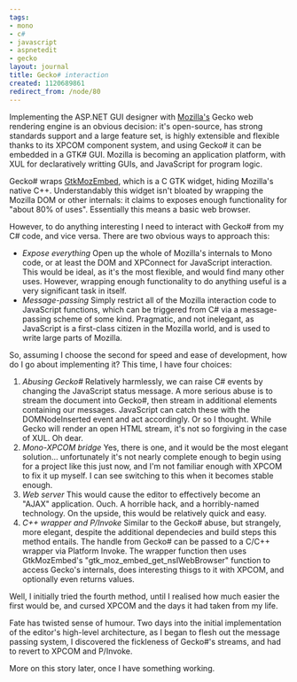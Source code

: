 ```yaml
---
tags:
- mono
- c#
- javascript
- aspnetedit
- gecko
layout: journal
title: Gecko# interaction
created: 1120689861
redirect_from: /node/80
---
```

Implementing the ASP.NET GUI designer with <a href="http://www.mozilla.org">Mozilla's</a> Gecko web rendering engine is an obvious decision: it's open-source, has strong standards support and a large feature set, is highly extensible and flexible thanks to its XPCOM component system, and using Gecko# it can be embedded in a GTK# GUI. Mozilla is becoming an application platform, with XUL for declaratively writting GUIs, and JavaScript for program logic.<!--break-->

Gecko# wraps <a href="http://www.mozilla.org/unix/gtk-embedding.html">GtkMozEmbed</a>, which is a C GTK widget, hiding Mozilla's native C++. Understandably this widget isn't bloated by wrapping the Mozilla DOM or other internals: it claims to exposes enough functionality for "about 80% of uses". Essentially this means a basic web browser.

However, to do anything interesting I need to interact with Gecko# from my C# code, and vice versa. There are two obvious ways to approach this:

<ul>
<li><em>Expose everything</em>
Open up the whole of Mozilla's internals to Mono code, or at least the DOM and XPConnect for JavaScript interaction. This would be ideal, as it's the most flexible, and would find many other uses. However, wrapping enough functionality to do anything useful is a very significant task in itself.
</li>
<li><em>Message-passing</em>
Simply restrict all of the Mozilla interaction code to JavaScript functions, which can be triggered from C# via a message-passing scheme of some kind. Pragmatic, and not inelegant, as JavaScript is a first-class citizen in the Mozilla world, and is used to write large parts of Mozilla.
</ul>

So, assuming I choose the second for speed and ease of development, how do I go about implementing it? This time, I have four choices:

<ol>
<li><em>Abusing Gecko#</em>
Relatively harmlessly, we can raise C# events by changing the JavaScript status message. 
A more serious abuse is to stream the document into Gecko#, then stream in additional elements containing our messages. JavaScript can catch these with the DOMNodeInserted event and act accordingly. Or so I thought. While Gecko will render an open HTML stream, it's not so forgiving in the case of XUL. Oh dear.
</li>
<li>
<em>Mono-XPCOM bridge</em>
Yes, there is one, and it would be the most elegant solution... unfortunately it's not nearly complete enough to begin using for a project like this just now, and I'm not familiar enough with XPCOM to fix it up myself. I can see switching to this when it becomes stable enough.
</li>
<li>
<em>Web server</em>
This would cause the editor to effectively become an "AJAX" application. Ouch. A horrible hack, and a horribly-named technology. On the upside, this would be relatively quick and easy. 
</li>
<li><em>C++ wrapper and P/Invoke</em>
Similar to the Gecko# abuse, but strangely, more elegant, despite the additional dependecies and build steps this method entails. The handle from Gecko# can be passed to a C/C++ wrapper via Platform Invoke. The wrapper function then uses GtkMozEmbed's "gtk_moz_embed_get_nsIWebBrowser" function to access Gecko's internals, does interesting thisgs to it with XPCOM, and optionally even returns values.
</li>
</ol>

Well, I initially tried the fourth method, until I realised how much easier the first would be, and cursed XPCOM and the days it had taken from my life.

Fate has twisted sense of humour. Two days into the initial implementation of the editor's   high-level architecture, as I began to flesh out the message passing system, I discovered  the fickleness of Gecko#'s streams, and had to revert to XPCOM and P/Invoke.

More on this story later, once I have something working.
